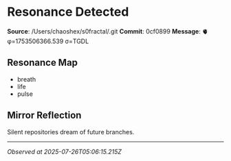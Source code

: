 # Resonance Detected

**Source**: /Users/chaoshex/s0fractal/.git
**Commit**: 0cf0899
**Message**: 🫀 φ=1753506366.539 σ=TGDL 

## Resonance Map
- breath
- life
- pulse

## Mirror Reflection
Silent repositories dream of future branches.

---
*Observed at 2025-07-26T05:06:15.215Z*
